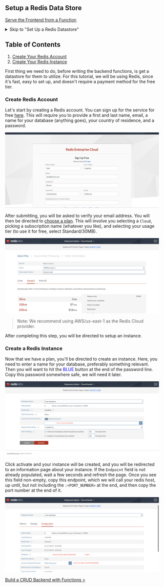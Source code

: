 ## Setup a Redis Data Store

[Serve the Frontend from a Function](./serve_frontend.md)


<details><summary>Skip to "Set Up a Redis Datastore"</summary>

  Download [assets](https://github.com/binaris/react-serverless/archive/serve-a-frontend.zip) and get started

  ### Setup Your Binaris Environment

  For the next section you will need a Binaris account, if you already have one skip the following four steps.

  1. Visit https://binaris.com/try
  1. Follow the instructions and create your new Binaris account
  1. Install the CLI via `npm`
      ```bash
      npm install binaris -g
      ```
  1. Use `bn login` to authenticate with your newly created Binaris account
  1. (Optional) visit our [getting started](https://dev.binaris.com/tutorials/nodejs/getting-started/) page to learn the basics

  ### Setup the Frontend

  ```bash
  $ cd frontend
  ```

  Add a "homepage" so that React routing uses your account specific function URL. Make sure to replace `<ACCOUNT_ID>` with your specific Binaris account ID. Assuming you successfully ran `bn login`, your account ID can be found in `~/.binaris.yml`.

  > Note: Your account ID will always be a unique number, 10 digits in length.

  ```diff
  > frontend/package.json
  ---
   "private": true,
  -"homepage": "https://run.binaris.com/v2/run/<ACCOUNT_ID>/public_serve_todo",
  +"homepage": "https://run.binaris.com/v2/run/23232*****/public_serve_todo",
   "dependencies": {
  ```

  And then run the following commands

  ```bash
  $ npm install
  $ cd serve_todo
  $ npm install
  ```

  ### To verify that you've successfully caught up...

  ```bash
  $ cd ../
  $ npm run build && npm run deploy
  ```


</details>

## Table of Contents

1. [Create Your Redis Account](#create-redis-account)  
1. [Create Your Redis Instance](#create-redis-instance)

First thing we need to do, before writing the backend functions, is get a datastore for them to utilize. For this tutorial, we will be using Redis, since it's fast, easy to set up, and doesn't require a payment method for the free tier.

<a name="create-redis-account"></a>

### Create Redis Account

Let's start by creating a Redis account. You can sign up for the service for free [here](https://app.redislabs.com/#/sign-up/cloud). This will require you to provide a first and last name, email, a name for your database (anything goes), your country of residence, and a password.

![Redis Step 1](../res/redis1.png)

After submitting, you will be asked to verify your email address. You will then be directed to [choose a plan](https://app.redislabs.com/#/subscription/new/plan). This will involve you selecting a `Cloud`, picking a subscription name (whatever you like), and selecting your usage tier (to use it for free, select Standard/30MB). 

![Redis Step 1](../res/redis2.png)

> Note: We recommend using AWS/us-east-1 as the Redis Cloud provider.

After completing this step, you will be directed to setup an instance.

<a name="create-redis-instance"></a>

### Create a Redis Instance

Now that we have a plan, you'll be directed to create an instance. Here, you need to enter a name for your database, preferably something relevant. Then you will want to hit the <span style="color:blue">BLUE</span> button at the end of the password line. Copy this password somewhere safe, we will need it later.

![Redis Step 1](../res/redis3.png)

Click activate and your instance will be created, and you will be redirected to an information page about your instance. If the `Endpoint` field is not already populated, wait a few seconds and refresh the page. Once you see this field non-empty, copy this endpoint, which we will call your redis host, up until, but not including the `:<PORT_NUMBER>` at the end, and then copy the port number at the end of it.

![Redis Step 1](../res/redis4.png)

<a name="build-backend-functions"></a>

[Build a CRUD Backend with Functions >](./build_a_crud.md)
